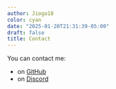 ```yaml
---
author: Jiogo18
color: cyan
date: "2025-01-20T21:31:39-05:00"
draft: false
title: Contact
---
```


You can contact me:

- on [GitHub](https://github.com/Jiogo18)
- on [Discord](https://discordapp.com/users/175985476165959681)

